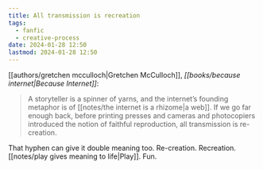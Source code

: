 ```yaml
---
title: All transmission is recreation
tags:
  - fanfic
  - creative-process
date: 2024-01-28 12:50
lastmod: 2024-01-28 12:50
---
```

[[authors/gretchen mcculloch|Gretchen McCulloch]], *[[books/because internet|Because Internet]]*: 

> A storyteller is a spinner of yarns, and the internet’s founding metaphor is of [[notes/the internet is a rhizome|a web]]. If we go far enough back, before printing presses and cameras and photocopiers introduced the notion of faithful reproduction, all transmission is re-creation.

That hyphen can give it double meaning too. Re-creation. Recreation. [[notes/play gives meaning to life|Play]]. Fun.
